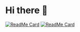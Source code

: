 # Hi there 👋


[![ReadMe Card](https://github-readme-stats.vercel.app/api/pin/?username=arlac77&repo=svelte-guard-history-router)](https://github.com/arlac77/svelte-guard-history-router)
[![ReadMe Card](https://github-readme-stats.vercel.app/api/pin/?username=arlac77&repo=svelte-session-manager)](https://github.com/arlac77/svelte-session-manager)

